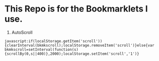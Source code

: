 # **This Repo is for the Bookmarklets I use.**

1. AutoScroll

```
javascript:if(localStorage.getItem('scroll')){clearInterval(bkmkscroll);localStorage.removeItem('scroll')}else{var bkmkscroll=setInterval(function(s){scrollBy(0,s||400)},2000);localStorage.setItem('scroll','1')}
```
